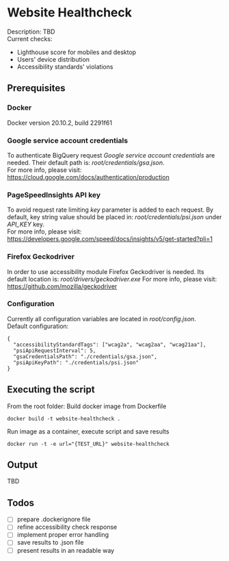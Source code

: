 # Website Healthcheck
Description: TBD<br>
Current checks:
- Lighthouse score for mobiles and desktop
- Users' device distribution
- Accessibility standards' violations

## Prerequisites
### Docker
Docker version 20.10.2, build 2291f61

### Google service account credentials
To authenticate BigQuery request *Google service account credentials* are needed. Their default path is: *root/credentials/gsa.json*.<br>
For more info, please visit: https://cloud.google.com/docs/authentication/production

### PageSpeedInsights API key
To avoid request rate limiting *key* parameter is added to each request. By default, key string value should be placed in: *root/credentials/psi.json* under *API_KEY* key.<br>
For more info, please visit: https://developers.google.com/speed/docs/insights/v5/get-started?pli=1

### Firefox Geckodriver
In order to use accessibility module Firefox Geckodriver is needed. Its default location is: *root/drivers/geckodriver.exe*
For more info, please visit: https://github.com/mozilla/geckodriver

### Configuration
Currently all configuration variables are located in *root/config.json*.<br>
Default configuration:
```
{
  "accessibilityStandardTags": ["wcag2a", "wcag2aa", "wcag21aa"],
  "psiApiRequestInterval": 5,
  "gsaCredentialsPath": "./credentials/gsa.json",
  "psiApiKeyPath": "./credentials/psi.json"
}
```

## Executing the script
From the root folder:
Build docker image from Dockerfile
```
docker build -t website-healthcheck .
```
Run image as a container, execute script and save results
```
docker run -t -e url="{TEST_URL}" website-healthcheck
```

## Output
TBD

## Todos
- [ ] prepare .dockerignore file
- [ ] refine accessibility check response
- [ ] implement proper error handling
- [ ] save results to .json file
- [ ] present results in an readable way